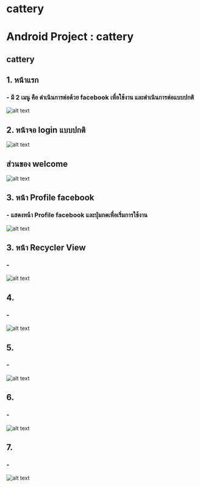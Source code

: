 # cattery
# Android Project : cattery

## cattery

## 1. หน้าแรก
### - มี 2 เมนู คือ ดำเนินการต่อด้วย facebook เพื่อใช้งาน และดำเนินการต่อแบบปกติ
![alt text](https://user-images.githubusercontent.com/61579671/77157600-44512100-6ad4-11ea-9e13-0598bcf4aa99.PNG)
## 2. หน้าจอ login แบบปกติ
![alt text](https://user-images.githubusercontent.com/61579671/77157797-a7db4e80-6ad4-11ea-86d6-20c996f205c7.PNG)
## ส่วนของ welcome
![alt text](https://user-images.githubusercontent.com/61579671/77158207-67c89b80-6ad5-11ea-8a65-a338f6885466.PNG)

## 3. หน้า Profile facebook
### - แสดงหน้า Profile facebook และปุ่มกดเพื่อเริ่มการใช้งาน 
![alt text](https://user-images.githubusercontent.com/61579671/77157872-d0fbdf00-6ad4-11ea-8762-cbd3be7fc5e8.PNG)

## 3. หน้า Recycler View
### - 
![alt text](https://user-images.githubusercontent.com/48548611/77112122-07951380-6a5b-11ea-9a4a-a9c9cda110d4.png)

## 4. 
### - 
![alt text]()

## 5. 
### - 
![alt text]()

## 6. 
### - 
![alt text]()

## 7. 
### - 
![alt text]()
